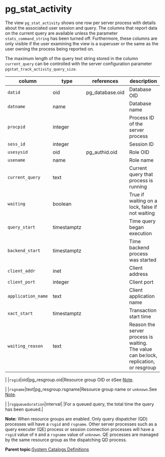 # pg\_stat\_activity 

The view `pg_stat_activity` shows one row per server process with details about the associated user session and query. The columns that report data on the current query are available unless the parameter `stats_command_string` has been turned off. Furthermore, these columns are only visible if the user examining the view is a superuser or the same as the user owning the process being reported on.

The maximum length of the query text string stored in the column `current_query` can be controlled with the server configuration parameter `pgstat_track_activity_query_size`.

|column|type|references|description|
|------|----|----------|-----------|
|`datid`|oid|pg\_database.oid|Database OID|
|`datname`|name| |Database name|
|`procpid`|integer| |Process ID of the server process|
|`sess_id`|integer| |Session ID|
|`usesysid`|oid|pg\_authid.oid|Role OID|
|`usename`|name| |Role name|
|`current_query`|text| |Current query that process is running|
|`waiting`|boolean| |True if waiting on a lock, false if not waiting|
|`query_start`|timestamptz| |Time query began execution|
|`backend_start`|timestamptz| |Time backend process was started|
|`client_addr`|inet| |Client address|
|`client_port`|integer| |Client port|
|`application_name`|text| |Client application name|
|`xact_start`|timestamptz| |Transaction start time|
|`waiting_reason`|text| |Reason the server process is waiting. The value can be:lock, replication, or resgroup

|
|`rsgid`|oid|pg\_resgroup.oid|Resource group OID or `0`See [Note](#rsg_note).

|
|`rsgname`|text|pg\_resgroup.rsgname|Resource group name or `unknown`.See [Note](#rsg_note).

|
|`rsgqueueduration`|interval| |For a queued query, the total time the query has been queued.|

**Note:** When resource groups are enabled. Only query dispatcher \(QD\) processes will have a `rsgid` and `rsgname`. Other server processes such as a query executer \(QE\) process or session connection processes will have a `rsgid` value of `0` and a `rsgname` value of `unknown`. QE processes are managed by the same resource group as the dispatching QD process.

**Parent topic:**[System Catalogs Definitions](../system_catalogs/catalog_ref-html.html)


